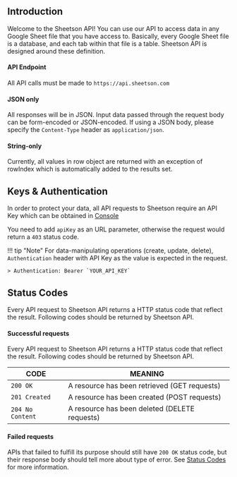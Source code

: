 ## Introduction
Welcome to the Sheetson API! You can use our API to access data in any Google Sheet file that you have access to. Basically, every Google Sheet file is a database, and each tab within that file is a table. Sheetson API is designed around these definition.

#### API Endpoint
All API calls must be made to `https://api.sheetson.com`

#### JSON only
All responses will be in JSON. Input data passed through the request body can be form-encoded or JSON-encoded. If using a JSON body, please specify the `Content-Type` header as `application/json`.

#### String-only
Currently, all values in row object are returned with an exception of rowIndex which is automatically added to the results set.

## Keys & Authentication
In order to protect your data, all API requests to Sheetson require an API Key which can be obtained in [Console](https://sheetson.com/console)

You need to add `apiKey` as an URL parameter, otherwise the request would return a `403` status code.

!!! tip "Note"
    For data-manipulating operations (create, update, delete), `Authentication` header with API Key as the value is expected in the request.

    > Authentication: Bearer `YOUR_API_KEY`

## Status Codes
Every API request to Sheetson API returns a HTTP status code that reflect the result. Following codes should be returned by Sheetson API.

#### Successful requests
Every API request to Sheetson API returns a HTTP status code that reflect the result. Following codes should be returned by Sheetson API.

|CODE |MEANING
|-----|-----
|`200 OK`| A resource has been retrieved (GET requests)
|`201 Created`|	A resource has been created (POST requests)
|`204 No Content`|	A resource has been deleted (DELETE requests)

#### Failed requests
APIs that failed to fulfill its purpose should still have `200 OK` status code, but their response body should tell more about type of error. See [Status Codes](/status-codes) for more information.


